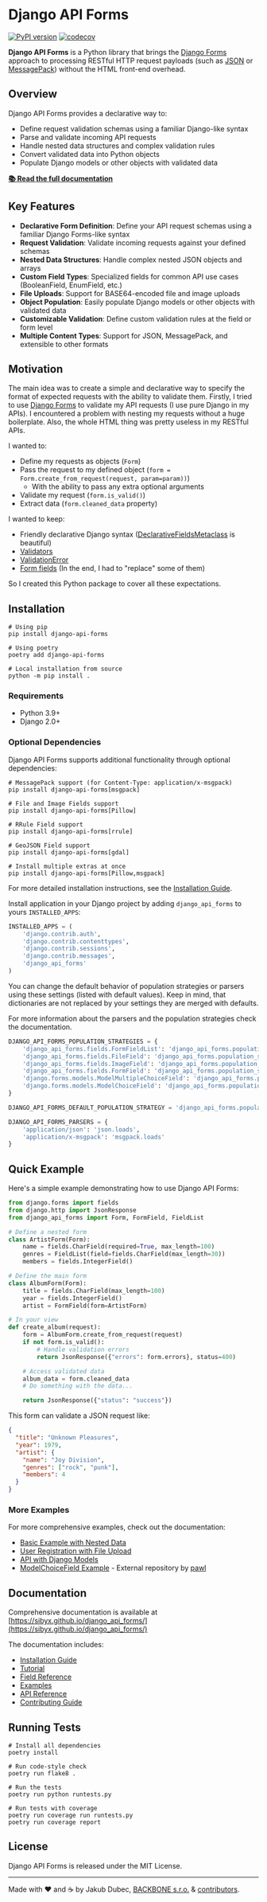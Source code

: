 # Django API Forms

[![PyPI version](https://badge.fury.io/py/django-api-forms.svg)](https://badge.fury.io/py/django-api-forms)
[![codecov](https://codecov.io/gh/Sibyx/django_api_forms/branch/master/graph/badge.svg)](https://codecov.io/gh/Sibyx/django_api_forms)

**Django API Forms** is a Python library that brings the [Django Forms](https://docs.djangoproject.com/en/4.1/topics/forms/) approach to processing RESTful HTTP request payloads (such as [JSON](https://www.json.org/) or [MessagePack](https://msgpack.org/)) without the HTML front-end overhead.

## Overview

Django API Forms provides a declarative way to:

- Define request validation schemas using a familiar Django-like syntax
- Parse and validate incoming API requests
- Handle nested data structures and complex validation rules
- Convert validated data into Python objects
- Populate Django models or other objects with validated data

[**📚 Read the full documentation**](https://sibyx.github.io/django_api_forms/)

## Key Features

- **Declarative Form Definition**: Define your API request schemas using a familiar Django Forms-like syntax
- **Request Validation**: Validate incoming requests against your defined schemas
- **Nested Data Structures**: Handle complex nested JSON objects and arrays
- **Custom Field Types**: Specialized fields for common API use cases (BooleanField, EnumField, etc.)
- **File Uploads**: Support for BASE64-encoded file and image uploads
- **Object Population**: Easily populate Django models or other objects with validated data
- **Customizable Validation**: Define custom validation rules at the field or form level
- **Multiple Content Types**: Support for JSON, MessagePack, and extensible to other formats

## Motivation

The main idea was to create a simple and declarative way to specify the format of expected requests with the ability
to validate them. Firstly, I tried to use [Django Forms](https://docs.djangoproject.com/en/4.1/topics/forms/) to
validate my API requests (I use pure Django in my APIs). I encountered a problem with nesting my requests without
a huge boilerplate. Also, the whole HTML thing was pretty useless in my RESTful APIs.

I wanted to:

- Define my requests as objects (`Form`)
- Pass the request to my defined object (`form = Form.create_from_request(request, param=param))`)
  - With the ability to pass any extra optional arguments
- Validate my request (`form.is_valid()`)
- Extract data (`form.cleaned_data` property)

I wanted to keep:

- Friendly declarative Django syntax
  ([DeclarativeFieldsMetaclass](https://github.com/django/django/blob/master/django/forms/forms.py#L22) is beautiful)
- [Validators](https://docs.djangoproject.com/en/4.1/ref/validators/)
- [ValidationError](https://docs.djangoproject.com/en/4.1/ref/exceptions/#validationerror)
- [Form fields](https://docs.djangoproject.com/en/4.1/ref/forms/fields/) (In the end, I had to "replace" some of them)

So I created this Python package to cover all these expectations.

## Installation

```shell
# Using pip
pip install django-api-forms

# Using poetry
poetry add django-api-forms

# Local installation from source
python -m pip install .
```

### Requirements

- Python 3.9+
- Django 2.0+

### Optional Dependencies

Django API Forms supports additional functionality through optional dependencies:

```shell
# MessagePack support (for Content-Type: application/x-msgpack)
pip install django-api-forms[msgpack]

# File and Image Fields support
pip install django-api-forms[Pillow]

# RRule Field support
pip install django-api-forms[rrule]

# GeoJSON Field support
pip install django-api-forms[gdal]

# Install multiple extras at once
pip install django-api-forms[Pillow,msgpack]
```

For more detailed installation instructions, see the [Installation Guide](https://sibyx.github.io/django_api_forms/install/).

Install application in your Django project by adding `django_api_forms` to yours `INSTALLED_APPS`:

```python
INSTALLED_APPS = (
    'django.contrib.auth',
    'django.contrib.contenttypes',
    'django.contrib.sessions',
    'django.contrib.messages',
    'django_api_forms'
)
```

You can change the default behavior of population strategies or parsers using these settings (listed with default
values). Keep in mind, that dictionaries are not replaced by your settings they are merged with defaults.

For more information about the parsers and the population strategies check the documentation.

```python
DJANGO_API_FORMS_POPULATION_STRATEGIES = {
    'django_api_forms.fields.FormFieldList': 'django_api_forms.population_strategies.IgnoreStrategy',
    'django_api_forms.fields.FileField': 'django_api_forms.population_strategies.IgnoreStrategy',
    'django_api_forms.fields.ImageField': 'django_api_forms.population_strategies.IgnoreStrategy',
    'django_api_forms.fields.FormField': 'django_api_forms.population_strategies.IgnoreStrategy',
    'django.forms.models.ModelMultipleChoiceField': 'django_api_forms.population_strategies.IgnoreStrategy',
    'django.forms.models.ModelChoiceField': 'django_api_forms.population_strategies.ModelChoiceFieldStrategy'
}

DJANGO_API_FORMS_DEFAULT_POPULATION_STRATEGY = 'django_api_forms.population_strategies.BaseStrategy'

DJANGO_API_FORMS_PARSERS = {
    'application/json': 'json.loads',
    'application/x-msgpack': 'msgpack.loads'
}
```

## Quick Example

Here's a simple example demonstrating how to use Django API Forms:

```python
from django.forms import fields
from django.http import JsonResponse
from django_api_forms import Form, FormField, FieldList

# Define a nested form
class ArtistForm(Form):
    name = fields.CharField(required=True, max_length=100)
    genres = FieldList(field=fields.CharField(max_length=30))
    members = fields.IntegerField()

# Define the main form
class AlbumForm(Form):
    title = fields.CharField(max_length=100)
    year = fields.IntegerField()
    artist = FormField(form=ArtistForm)

# In your view
def create_album(request):
    form = AlbumForm.create_from_request(request)
    if not form.is_valid():
        # Handle validation errors
        return JsonResponse({"errors": form.errors}, status=400)

    # Access validated data
    album_data = form.cleaned_data
    # Do something with the data...

    return JsonResponse({"status": "success"})
```

This form can validate a JSON request like:

```json
{
  "title": "Unknown Pleasures",
  "year": 1979,
  "artist": {
    "name": "Joy Division",
    "genres": ["rock", "punk"],
    "members": 4
  }
}
```

### More Examples

For more comprehensive examples, check out the documentation:

- [Basic Example with Nested Data](https://sibyx.github.io/django_api_forms/example/#basic-example-music-album-api)
- [User Registration with File Upload](https://sibyx.github.io/django_api_forms/example/#example-user-registration-with-file-upload)
- [API with Django Models](https://sibyx.github.io/django_api_forms/example/#example-api-with-django-models)
- [ModelChoiceField Example](https://github.com/pawl/django_api_forms_modelchoicefield_example) - External repository by [pawl](https://github.com/pawl)

## Documentation

Comprehensive documentation is available at [https://sibyx.github.io/django_api_forms/](https://sibyx.github.io/django_api_forms/)

The documentation includes:

- [Installation Guide](https://sibyx.github.io/django_api_forms/install/)
- [Tutorial](https://sibyx.github.io/django_api_forms/tutorial/)
- [Field Reference](https://sibyx.github.io/django_api_forms/fields/)
- [Examples](https://sibyx.github.io/django_api_forms/example/)
- [API Reference](https://sibyx.github.io/django_api_forms/api_reference/)
- [Contributing Guide](https://sibyx.github.io/django_api_forms/contributing/)

## Running Tests

```shell
# Install all dependencies
poetry install

# Run code-style check
poetry run flake8 .

# Run the tests
poetry run python runtests.py

# Run tests with coverage
poetry run coverage run runtests.py
poetry run coverage report
```

## License

Django API Forms is released under the MIT License.

---
Made with ❤️ and ☕️ by Jakub Dubec, [BACKBONE s.r.o.](https://www.backbone.sk/en/) &
[contributors](https://github.com/Sibyx/django_api_forms/graphs/contributors).
